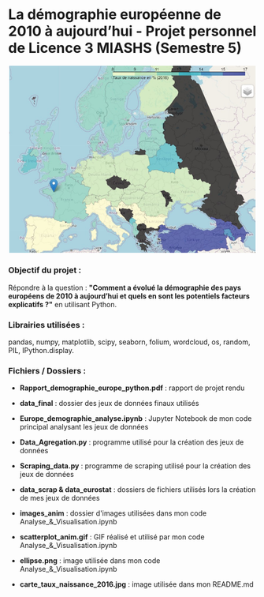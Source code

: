 # La démographie européenne de 2010 à aujourd’hui  - Projet personnel de Licence 3 MIASHS (Semestre 5)
<p align="center">
<img src="carte_taux_naissance_2016.jpg" alt="Carte des taux de naissance en 2016" width="500"/>
</p>

### Objectif du projet : 

Répondre à la question : __"Comment a évolué la démographie des pays européens de 2010 à aujourd’hui et quels en sont les 
potentiels facteurs explicatifs ?"__ en utilisant Python.

### Librairies utilisées :
pandas, numpy, matplotlib, scipy, seaborn, folium, wordcloud, os, random, PIL, IPython.display.

### Fichiers / Dossiers :

- __Rapport_demographie_europe_python.pdf__ : rapport de projet rendu
- __data_final__ : dossier des jeux de données finaux utilisés 
- __Europe_demographie_analyse.ipynb__ : Jupyter Notebook de mon code principal analysant 
les jeux de données

- __Data_Agregation.py__ : programme utilisé pour la création des jeux de données
- __Scraping_data.py__  : programme de scraping utilisé pour la création des jeux de données
- __data_scrap & data_eurostat__ : dossiers de fichiers utilisés lors la création de mes jeux de données

- __images_anim__ : dossier d'images utilisées dans mon code Analyse_&_Visualisation.ipynb
- __scatterplot_anim.gif__ : GIF réalisé et utilisé par mon code Analyse_&_Visualisation.ipynb
- __ellipse.png__ : image utilisée dans mon code Analyse_&_Visualisation.ipynb
- __carte_taux_naissance_2016.jpg__ : image utilisée dans mon README.md
